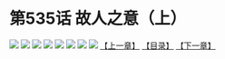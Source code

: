 # 第535话 故人之意（上）
![](https://mhpic.xiaomingtaiji.net/comic/D/斗破苍穹拆分版/535话/1.jpg-zymk.middle.webp)
![](https://mhpic.xiaomingtaiji.net/comic/D/斗破苍穹拆分版/535话/2.jpg-zymk.middle.webp)
![](https://mhpic.xiaomingtaiji.net/comic/D/斗破苍穹拆分版/535话/3.jpg-zymk.middle.webp)
![](https://mhpic.xiaomingtaiji.net/comic/D/斗破苍穹拆分版/535话/4.jpg-zymk.middle.webp)
![](https://mhpic.xiaomingtaiji.net/comic/D/斗破苍穹拆分版/535话/5.jpg-zymk.middle.webp)
![](https://mhpic.xiaomingtaiji.net/comic/D/斗破苍穹拆分版/535话/6.jpg-zymk.middle.webp)
![](https://mhpic.xiaomingtaiji.net/comic/D/斗破苍穹拆分版/535话/7.jpg-zymk.middle.webp)
![](https://mhpic.xiaomingtaiji.net/comic/D/斗破苍穹拆分版/535话/8.jpg-zymk.middle.webp)
[【上一章】](./534.md)
[【目录】](./READMD.md)
[【下一章】](./536.md)
